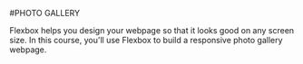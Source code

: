#PHOTO GALLERY

Flexbox helps you design your webpage so that it looks good on any screen size.
In this course, you'll use Flexbox to build a responsive photo gallery webpage.